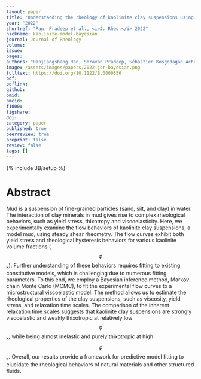 ```yaml
---
layout: paper
title: "Understanding the rheology of kaolinite clay suspensions using Bayesian inference"
year: "2022"
shortref: "Ran, Pradeep et al., <i>J. Rheo.</i> 2022"
nickname: kaolinite-model-bayesian
journal: Journal of Rheology 
volume: 
issue: 
pages: 
authors: "Ranjiangshang Ran, Shravan Pradeep, Sébastien Kosgodagan Acharige, Brendan C Blackwell, Christoph Kammer, Douglas J Jerolmack, Paulo E Arratia"
image: /assets/images/papers/2022-jor-bayesian.png
fulltext: https://doi.org/10.1122/8.0000556
pdf: 
pdflink: 
github: 
pmid: 
pmcid: 
f1000: 
figshare: 
doi: 
category: paper
published: true
peerreview: true
preprint: false
review: false
tags: []
---
```

{% include JB/setup %}

# Abstract 

Mud is a suspension of fine-grained particles (sand, silt, and clay) in water. The interaction of clay minerals in mud gives rise to complex rheological behaviors, such as yield stress, thixotropy and viscoelasticity. Here, we experimentally examine the flow behaviors of kaolinite clay suspensions, a model mud, using steady shear rheometry. The flow curves exhibit both yield stress and rheological hysteresis behaviors for various kaolinite volume fractions ($$\phi$$<sub>k</sub>). Further understanding of these behaviors requires fitting to existing constitutive models, which is challenging due to numerous fitting parameters. To this end, we employ a Bayesian inference method, Markov chain Monte Carlo (MCMC), to fit the experimental flow curves to a microstructural viscoelastic model. The method allows us to estimate the rheological properties of the clay suspensions, such as viscosity, yield stress, and relaxation time scales. The comparison of the inherent relaxation time scales suggests that kaolinite clay suspensions are strongly viscoelastic and weakly thixotropic at relatively low $$\phi$$<sub>k</sub>, while being almost inelastic and purely thixotropic at high $$\phi$$<sub>k</sub>. Overall, our results provide a framework for predictive model fitting to elucidate the rheological behaviors of natural materials and other structured fluids.